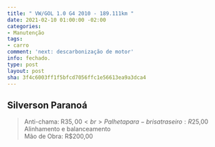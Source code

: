 ```yaml
---
title: " VW/GOL 1.0 G4 2010 - 189.111km "
date: 2021-02-10 01:00:00 -02:00
categories:
- Manutenção
tags:
- carro
comment: 'next: descarbonização de motor'
info: fechado.
type: post
layout: post
sha: 3f4c6003ff1f5bfcd7056ffc1e56613ea9a3dca4
---
```


Silverson Paranoá
------
>Anti-chama: R$35,00 <br>
>Palheta para-brisa traseiro: R$25,00 <br>
>Alinhamento e balanceamento <br>
>Mão de Obra: R$200,00
